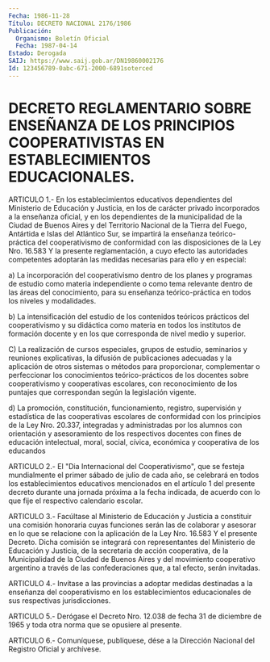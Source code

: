 ```yaml
---
Fecha: 1986-11-28
Título: DECRETO NACIONAL 2176/1986
Publicación:
  Organismo: Boletín Oficial
  Fecha: 1987-04-14
Estado: Derogada
SAIJ: https://www.saij.gob.ar/DN19860002176
Id: 123456789-0abc-671-2000-6891soterced
---
```

# DECRETO REGLAMENTARIO SOBRE ENSEÑANZA DE LOS PRINCIPIOS COOPERATIVISTAS EN ESTABLECIMIENTOS EDUCACIONALES.

<a id="1"></a>
ARTICULO 1.- En los establecimientos educativos dependientes del Ministerio de Educación y Justicia, en los de carácter privado incorporados a la enseñanza oficial, y en los dependientes de la municipalidad de la Ciudad de Buenos Aires y del Territorio Nacional de la Tierra del Fuego, Antártida e Islas del Atlántico Sur, se impartirá la enseñanza teórico-práctica del cooperativismo de conformidad con las disposiciones de la Ley Nro. 16.583 Y la presente reglamentación, a cuyo efecto las autoridades competentes adoptarán las medidas necesarias para ello y en especial:

a) La incorporación del cooperativismo dentro de los planes y programas de estudio como materia independiente o como tema relevante dentro de las áreas del conocimiento, para su enseñanza teórico-práctica en todos los niveles y modalidades.

b) La intensificación del estudio de los contenidos teóricos prácticos del cooperativismo y su didáctica como materia en todos los institutos de formación docente y en los que corresponda de nivel medio y superior.

C) La realización de cursos especiales, grupos de estudio, seminarios y reuniones explicativas, la difusión de publicaciones adecuadas y la aplicación de otros sistemas o métodos para proporcionar, complementar o perfeccionar los conocimientos teórico-prácticos de los docentes sobre cooperativismo y cooperativas escolares, con reconocimiento de los puntajes que correspondan según la legislación vigente.

d) La promoción, constitución, funcionamiento, registro, supervisión y estadística de las cooperativas escolares de conformidad con los principios de la Ley Nro. 20.337, integradas y administradas por los alumnos con orientación y asesoramiento de los respectivos docentes con fines de educación intelectual, moral, social, cívica, económica y cooperativa de los educandos

<a id="2"></a>
ARTICULO 2.- El "Dia Internacional del Cooperativismo", que se festeja mundialmente el primer sábado de julio de cada año, se celebrará en todos los establecimientos educativos mencionados en el artículo 1 del presente decreto durante una jornada próxima a la fecha indicada, de acuerdo con lo que fije el respectivo calendario escolar.

<a id="3"></a>
ARTICULO 3.- Facúltase al Ministerio de Educación y Justicia a constituir una comisión honoraria cuyas funciones serán las de colaborar y asesorar en lo que se relacione con la aplicación de la Ley Nro. 16.583 Y el presente Decreto. Dicha comisión se integrará con representantes del Ministerio de Educación y Justicia, de la secretaria de acción cooperativa, de la Municipalidad de la Ciudad de Buenos Aires y del movimiento cooperativo argentino a través de las confederaciones que, a tal efecto, serán invitadas.

<a id="4"></a>
ARTICULO 4.- Invítase a las provincias a adoptar medidas destinadas a la enseñanza del cooperativismo en los establecimientos educacionales de sus respectivas jurisdicciones.

<a id="5"></a>
ARTICULO 5.- Derógase el Decreto Nro. 12.038 de fecha 31 de diciembre de 1965 y toda otra norma que se opusiere al presente.

<a id="6"></a>
ARTICULO 6.- Comuníquese, publíquese, dése a la Dirección Nacional del Registro Oficial y archívese.